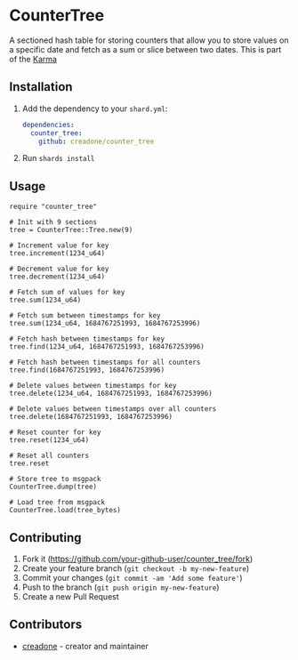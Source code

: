 # CounterTree

A sectioned hash table for storing counters that allow you to store values on a specific date and fetch as a sum or slice between two dates. This is part of the [Karma](https://github.com/karma)

## Installation

1. Add the dependency to your `shard.yml`:

   ```yaml
   dependencies:
     counter_tree:
       github: creadone/counter_tree
   ```

2. Run `shards install`

## Usage

```crystal
require "counter_tree"

# Init with 9 sections
tree = CounterTree::Tree.new(9)

# Increment value for key
tree.increment(1234_u64)

# Decrement value for key
tree.decrement(1234_u64)

# Fetch sum of values for key
tree.sum(1234_u64)

# Fetch sum between timestamps for key
tree.sum(1234_u64, 1684767251993, 1684767253996)

# Fetch hash between timestamps for key
tree.find(1234_u64, 1684767251993, 1684767253996)

# Fetch hash between timestamps for all counters
tree.find(1684767251993, 1684767253996)

# Delete values between timestamps for key
tree.delete(1234_u64, 1684767251993, 1684767253996)

# Delete values between timestamps over all counters
tree.delete(1684767251993, 1684767253996)

# Reset counter for key
tree.reset(1234_u64)

# Reset all counters
tree.reset

# Store tree to msgpack
CounterTree.dump(tree)

# Load tree from msgpack
CounterTree.load(tree_bytes)
```

## Contributing

1. Fork it (<https://github.com/your-github-user/counter_tree/fork>)
2. Create your feature branch (`git checkout -b my-new-feature`)
3. Commit your changes (`git commit -am 'Add some feature'`)
4. Push to the branch (`git push origin my-new-feature`)
5. Create a new Pull Request

## Contributors

- [creadone](https://github.com/creadone) - creator and maintainer
